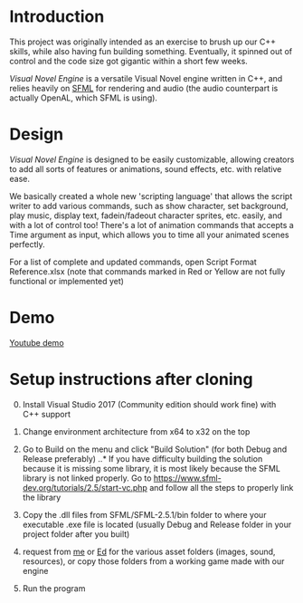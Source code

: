 # Introduction
This project was originally intended as an exercise to brush up our C++ skills, while also having fun building something. Eventually, it spinned out of control and the code size got gigantic within a short few weeks.

*Visual Novel Engine* is a versatile Visual Novel engine written in C++, and relies heavily on [SFML](https://www.sfml-dev.org/ "SFML") for rendering and audio (the audio counterpart is actually OpenAL, which SFML is using).

# Design
*Visual Novel Engine* is designed to be easily customizable, allowing creators to add all sorts of features or animations, sound effects, etc. with relative ease. 

We basically created a whole new 'scripting language' that allows the script writer to add various commands, such as show character, set background, play music, display text, fadein/fadeout character sprites, etc. easily, and with a lot of control too! There's a lot of animation commands that accepts a Time argument as input, which allows you to time all your animated scenes perfectly.   

For a list of complete and updated commands, open Script Format Reference.xlsx (note that commands marked in Red or Yellow are not fully functional or implemented yet)

# Demo
[Youtube demo](https://www.youtube.com/watch?v=OfRA-XLtyR0)

# Setup instructions after cloning
0. Install Visual Studio 2017 (Community edition should work fine) with C++ support

1. Change environment architecture from x64 to x32 on the top

2. Go to Build on the menu and click "Build Solution" (for both Debug and Release preferably)
..* If you have difficulty building the solution because it is missing some library, it is most likely because the SFML library is not linked properly. Go to https://www.sfml-dev.org/tutorials/2.5/start-vc.php and follow all the steps to properly link the library

3. Copy the .dll files from SFML/SFML-2.5.1/bin folder to where your executable .exe file is located (usually Debug and Release folder in your project folder after you built)

4. request from [me](mailto:caiyiming2015@gmail.com) or [Ed](mailto:Kentoruya@gmail.com) for the various asset folders (images, sound, resources), or copy those folders from a working game made with our engine

5. Run the program
